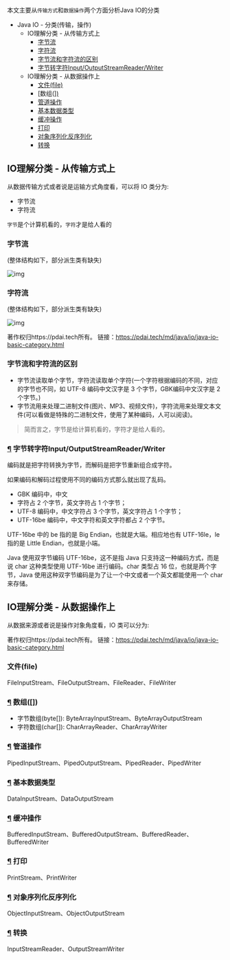 

本文主要从`传输方式`和`数据操作`两个方面分析Java IO的分类

- Java IO - 分类(传输，操作)
  - IO理解分类 - 从传输方式上
    - [字节流](#字节流)
    - [字符流](#字符流)
    - [字节流和字符流的区别](#字节流和字符流的区别)
    - [字节转字符Input/OutputStreamReader/Writer](#字节转字符inputoutputstreamreaderwriter)
  - IO理解分类 - 从数据操作上
    - [文件(file)](#文件file)
    - [数组([\])](#数组)
    - [管道操作](#管道操作)
    - [基本数据类型](#基本数据类型)
    - [缓冲操作](#缓冲操作)
    - [打印](#打印)
    - [对象序列化反序列化](#对象序列化反序列化)
    - [转换](#转换)



## IO理解分类 - 从传输方式上

从数据传输方式或者说是运输方式角度看，可以将 IO 类分为:

- 字节流
- 字符流

`字节`是个计算机看的，`字符`才是给人看的





### 字节流

(整体结构如下，部分派生类有缺失)

 ![img](https://xue-online.oss-cn-hangzhou.aliyuncs.com/uPic/20220907/1662537565_RN9g37.png)

### 字符流

(整体结构如下，部分派生类有缺失)

 ![img](https://xue-online.oss-cn-hangzhou.aliyuncs.com/uPic/20220907/1662537606_ZsFNf1.png)



著作权归https://pdai.tech所有。 链接：https://pdai.tech/md/java/io/java-io-basic-category.html

### 字节流和字符流的区别

- 字节流读取单个字节，字符流读取单个字符(一个字符根据编码的不同，对应的字节也不同，如 UTF-8 编码中文汉字是 3 个字节，GBK编码中文汉字是 2 个字节。)
- 字节流用来处理二进制文件(图片、MP3、视频文件)，字符流用来处理文本文件(可以看做是特殊的二进制文件，使用了某种编码，人可以阅读)。

> 简而言之，字节是给计算机看的，字符才是给人看的。

### [¶](#字节转字符inputoutputstreamreaderwriter) 字节转字符Input/OutputStreamReader/Writer

编码就是把字符转换为字节，而解码是把字节重新组合成字符。

如果编码和解码过程使用不同的编码方式那么就出现了乱码。

- GBK 编码中，中文
- 字符占 2 个字节，英文字符占 1 个字节；
- UTF-8 编码中，中文字符占 3 个字节，英文字符占 1 个字节；
- UTF-16be 编码中，中文字符和英文字符都占 2 个字节。

UTF-16be 中的 be 指的是 Big Endian，也就是大端。相应地也有 UTF-16le，le 指的是 Little Endian，也就是小端。

Java 使用双字节编码 UTF-16be，这不是指 Java 只支持这一种编码方式，而是说 char 这种类型使用 UTF-16be 进行编码。char 类型占 16 位，也就是两个字节，Java 使用这种双字节编码是为了让一个中文或者一个英文都能使用一个 char 来存储。





## IO理解分类 - 从数据操作上

从数据来源或者说是操作对象角度看，IO 类可以分为:

著作权归https://pdai.tech所有。 链接：https://pdai.tech/md/java/io/java-io-basic-category.html

### 文件(file)

FileInputStream、FileOutputStream、FileReader、FileWriter

### [¶](#数组) 数组([])

- 字节数组(byte[]): ByteArrayInputStream、ByteArrayOutputStream
- 字符数组(char[]): CharArrayReader、CharArrayWriter

### [¶](#管道操作) 管道操作

PipedInputStream、PipedOutputStream、PipedReader、PipedWriter

### [¶](#基本数据类型) 基本数据类型

DataInputStream、DataOutputStream

### [¶](#缓冲操作) 缓冲操作

BufferedInputStream、BufferedOutputStream、BufferedReader、BufferedWriter

### [¶](#打印) 打印

PrintStream、PrintWriter

### [¶](#对象序列化反序列化) 对象序列化反序列化

ObjectInputStream、ObjectOutputStream

### [¶](#转换) 转换

InputStreamReader、OutputStreamWriter
